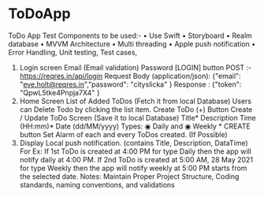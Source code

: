 # ToDoApp

ToDo App Test
Components to be used:-
	•	Use Swift
	•	Storyboard
	•	Realm database
	•	MVVM Architecture
	•	Multi threading
	•	Apple push notification
	•	Error Handling, Unit testing, Test cases,

1. Login screen
Email (Email validation)
Password
[LOGIN] button
POST :-  https://reqres.in/api/login
Request Body (application/json): {"email": "eve.holt@reqres.in","password": "cityslicka" }
Response :  {"token": "QpwL5tke4Pnpja7X4" }
2. Home Screen
List of Added ToDos (Fetch it from local Database)
Users can Delete Todo by clicking the list item.
Create ToDo (+) Button
Create / Update ToDo Screen (Save it to local Database)
Title*
Description
Time (HH:mm)*
Date (dd/MM/yyyy)
Types: ◉ Daily and ◉ Weekly *
CREATE button
Set Alarm of each and every ToDos created. (If Possible)
1. Display Local push notification. (contains Title, Description, DataTime)
For Ex:
If 1st ToDo is created at 4:00 PM for type Daily then the app will notify daily at 4:00 PM.
If 2nd ToDo is created at 5:00 AM, 28 May 2021 for type Weekly then the app will notify weekly at 5:00 PM starts from the selected date.
Notes: Maintain Proper Project Structure, Coding standards, naming conventions, and validations
